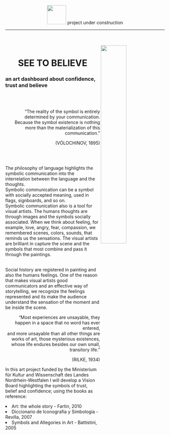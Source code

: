 <div align=center>
  <img width=60 src='https://github.com/gabrielalastra/TABLEAU/blob/main/icons8-dots-loading.gif?raw=true'/>
  project under construction
  <hr>
  <br><br>
  </div>


<img align=right width=40% src='https://www.mkw.nrw/themes/custom/mkw_theme/public/images/logo.png'/> 
<h1 align=center>SEE TO BELIEVE</h1>
<h3 align=left>an art dashboard about confidence, trust and believe</h3>
<br><br>
<div align=right>
  <p>“The reality of the symbol is entirely determined by your communication.<br> Because the symbol existence is nothing more than the materialization of this communication.”</p>
<p>(VÓLOCHINOV, 1895)</p>
</div>
<br><br>
<p>The philosophy of language highlights the symbolic communication into the interrelation between the language and the thoughts.<br>
Symbolic communication can be a symbol with socially accepted meaning, used in flags, signboards, and so on.<br>
Symbolic communication also is a tool for visual artists. The humans thoughts are through images and the symbols socially associated. When we think about feeling, for example, love, angry, fear, compassion, we remembered scenes, colors, sounds, that reminds us the sensations. The visual artists are brilliant in capture the scene and the symbols that most combine and pass it through the paintings. </p>
  <p><br>Social history are registered in painting and also the humans feelings. One of the reason that makes visual artists good communicators and an effective way of storytelling, we recognize the feelings represented and its make the audience understand the sensation of the moment and be inside the scene.</p>
<div align=right>
<p>“Most experiences are unsayable, they happen in a space that no word has ever entered,<br> and more unsayable than all other things are works of art, those mysterious existences, <br>whose life endures besides our own small, transitory life.”</p>
  <p>(RILKE, 1934)</p>
</div>
<p>In this art project funded by the Ministerium für Kultur and Wissenschaft des Landes Nordrhein-Westfalen I will develop a Vision Board highlighting the symbols of trust, belief and confidence; using the books as reference:
</p>
<li>Art: the whole story - Fartin, 2010</li>
<li>Diccionario de Iconografia y Simbologia - Revilla, 2007</li>
<li>Symbols and Allegories in Art - Battistini, 2005</li>


